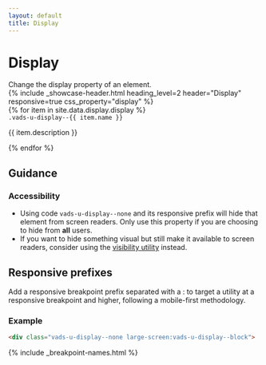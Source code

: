 ```yaml
---
layout: default
title: Display
---
```


# Display

<div class="va-introtext">
Change the display property of an element.
</div>

<div class="site-c-showcase">
  {%
    include _showcase-header.html
    heading_level=2
    header="Display"
    responsive=true
    css_property="display"
  %}
  <div class="vads-l-row">
    {% for item in site.data.display.display %}
      <div class="vads-l-col--12 site-c-showcase__col vads-u-display--flex vads-u-flex-direction--column {% if forloop.index == 1 %}vads-u-border-top--0{% endif %}">
        <div>
          <code class="code">.vads-u-display--{{ item.name }} </code>
        </div>
        <div>
          <p>{{ item.description }}</p>
        </div>
      </div>
    {% endfor %}
  </div>
</div>

## Guidance

### Accessibility

- Using code `vads-u-display--none` and its responsive prefix will hide that element from screen readers. Only use this property if you are choosing to hide from **all** users.
- If you want to hide something visual but still make it available to screen readers, consider using the [visibility utility](visibility.html) instead.

## Responsive prefixes

Add a responsive breakpoint prefix separated with a : to target a utility at a responsive breakpoint and higher, following a mobile-first methodology.

### Example

```html
<div class="vads-u-display--none large-screen:vads-u-display--block">
```
{% include _breakpoint-names.html %}